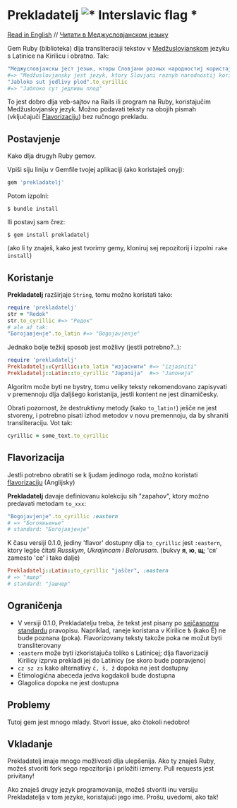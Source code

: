 # Prekladatelj ![* Interslavic flag *](http://steen.free.fr/interslavic/slovianski.ico)
[Read in English](README.md) // [Читати в Меджусловjанском jезыку](README_isl_cy.md)

Gem Ruby (biblioteka) dlja transliteraciji tekstov v [Medžuslovjanskom](http://steen.free.fr/interslavic/index.html) jezyku s Latinice na Kirilicu i obratno.
Tak:

```ruby
"Меджусловјанскы јест језык, кторы Словјани разных народностиј користајут".to_latin
#=> "Medžuslovjansky jest jezyk, ktory Slovjani raznyh narodnostij koristajut"
"Jabloko sut jedlivy plod".to_cyrillic
#=> "Јаблоко сут једливы плод"
```
To jest dobro dlja veb-sajtov na Rails ili program na Ruby, koristajučim Medžuslovjansky jezyk.
Možno podavati teksty na obojih pismah (vključajuči [Flavorizaciju](#Flavorizacija)) bez ručnogo prekladu.

## Postavjenje
Kako dlja drugyh Ruby gemov.

Vpiši siju liniju v Gemfile tvojej aplikaciji (ako koristaješ onyj):

```ruby
gem 'prekladatelj'
```

Potom izpolni:

    $ bundle install

Ili postavj sam črez:

    $ gem install prekladatelj

(ako li ty znaješ, kako jest tvorimy gemy, kloniruj sej repozitorij i izpolni ``rake install``)
## Koristanje

**Prekladatelj** razširjaje ``String``, tomu možno koristati tako:

```ruby
require 'prekladatelj'
str = "Redok"
str.to_cyrillic #=> "Редок"
# ale až tak:
"Богоjaвjeнje".to_latin #=> "Bogojavjenje"
```

Jednako bolje težkij sposob jest možlivy (jestli potrebno?..):
```ruby
require 'prekladatelj'
Prekladatelj::Cyrillic::to_latin "изjаснити" #=> "izjasniti"
Prekladatelj::Latin::to_cyrillic "Japonija"  #=> "Јапонија"
```
Algoritm može byti ne bystry, tomu veliky teksty rekomendovano zapisyvati v premennoju dlja daljšego koristanija, jestli
kontent ne jest dinamičesky.

Obrati pozornost, že destruktivny metody (kako ``to_latin!``) ješče ne jest stvoreny, i potrebno pisati izhod metodov v novu premennoju,
da by shraniti transliteraciju. Vot tak:

```ruby
cyrillic = some_text.to_cyrillic
```

## Flavorizacija

Jestli potrebno obratiti se k ljudam jedinogo roda, možno koristati [flavorizaciju](http://steen.free.fr/interslavic/flavorizacija.html) (Anglijsky)
 
**Prekladatelj** davaje definiovanu kolekciju sih "zapahov", ktory možno predavati metodam ``to_xxx``:

```ruby
"Bogojavjenje".to_cyrillic :eastern 
# => "Богоявьенье" 
# standard: "Богоjaвjeнje"
``` 

K času versiji 0.1.0, jediny 'flavor' dostupny dlja ``to_cyrillic`` jest ``:eastern``,
ktory legše čitati *Russkym, Ukrajincam i Belorusam*.
(bukvy **я**, **ю**, **щ**; 'ся' zamesto 'се' i tako dalje)
```ruby
Prekladatelj::Latin::to_cyrillic "jaščer", :eastern
# => "ящер"
# standard: "jашчер"
```

## Ograničenja
* V versiji 0.1.0, Prekladatelju treba, že tekst jest pisany po [sejčasnomu standardu](http://steen.free.fr/interslavic/orthography.html#standard_alphabet) pravopisu.
Napriklad, raneje koristana v Kirilice ѣ (kako Ě) ne bude poznana (poka). Flavorizovany
teksty takože poka ne možut byti transliterovany
* ``:eastern`` može byti izkoristajuča toliko s Latinicej; dlja flavorizaciji Kirilicy izprva prekladi jej do Latinicy (se skoro bude popravjeno) 
* ``cz sz zs`` kako alternativy ``č, š, ž`` dopoka ne jest dostupny
* Etimologična abeceda jedva kogdakoli bude dostupna
* Glagolica dopoka ne jest dostupna

## Problemy
Tutoj gem jest mnogo mlady. Stvori issue, ako čtokoli nedobro!

## Vkladanje

Prekladatelj imaje mnogo možlivosti dlja ulepšenija. Ako ty znaješ Ruby, možeš stvoriti fork sego repozitorija i priložiti
izmeny. Pull requests jest privitany!

Ako znaješ drugy jezyk programovanija, možeš stvoriti inu versiju Prekladatelja v tom jezyke, koristajuči jego ime.
Prošu, uvedomi, ako tak!